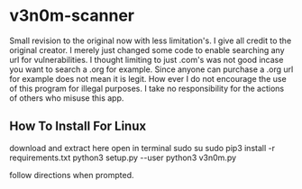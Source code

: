 # v3n0m-scanner
Small revision to the original now with less limitation's.
I give all credit to the original creator. I merely just changed some code to enable searching any url for vulnerabilities.
I thought limiting to just .com's was not good incase you want to search a .org for example. Since anyone can purchase a .org url for example does not mean it is legit. How ever I do not encourage the use of this program for illegal purposes.
I take no responsibility for the actions of others who misuse this app.

## How To Install For Linux

download and extract here
open in terminal
sudo su
sudo pip3 install -r requirements.txt
python3 setup.py --user
python3 v3n0m.py

follow directions when prompted.
